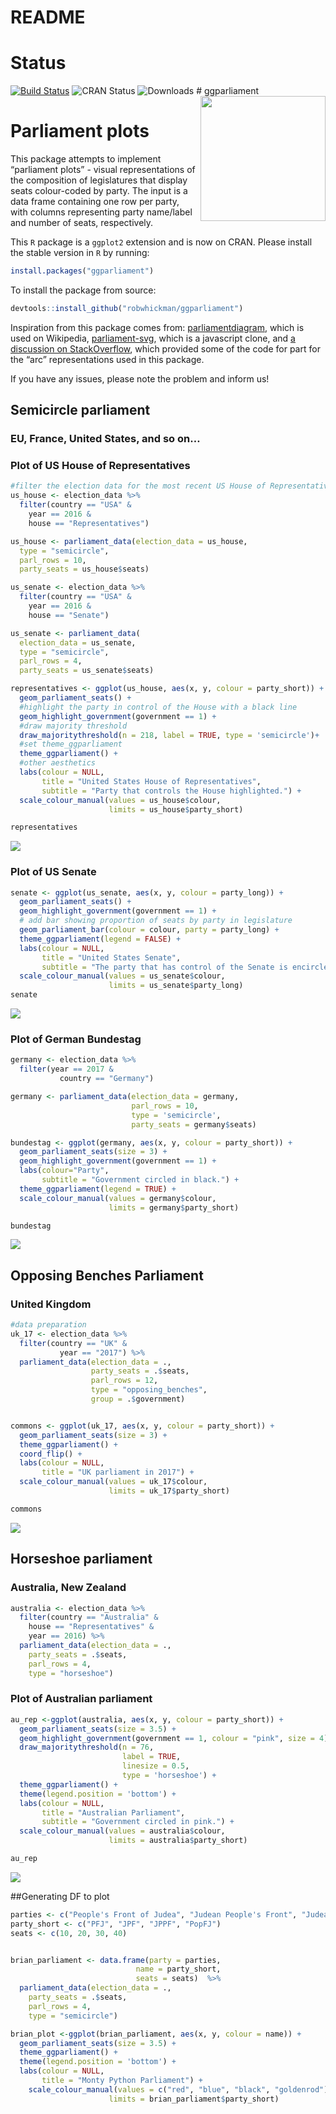 README
================

<!-- README.md is generated from README.Rmd. Please edit that file -->

# Status

[![Build
Status](https://travis-ci.org/RobWHickman/ggparliament.png)](https://travis-ci.org/RobWHickman/ggparliament)
![CRAN Status](https://www.r-pkg.org/badges/version/ggparliament)
![Downloads](https://cranlogs.r-pkg.org/badges/grand-total/ggparliament)
\# ggparliament
<img src = "man/figures/HexSticker.png" align = "right" width = "200"/>

# Parliament plots

This package attempts to implement “parliament plots” - visual
representations of the composition of legislatures that display seats
colour-coded by party. The input is a data frame containing one row per
party, with columns representing party name/label and number of seats,
respectively.

This `R` package is a `ggplot2` extension and is now on CRAN. Please
install the stable version in `R` by running:

``` r
install.packages("ggparliament")
```

To install the package from source:

``` r
devtools::install_github("robwhickman/ggparliament")
```

Inspiration from this package comes from:
[parliamentdiagram](https://github.com/slashme/parliamentdiagram), which
is used on Wikipedia,
[parliament-svg](https://github.com/juliuste/parliament-svg), which is a
javascript clone, and [a discussion on
StackOverflow](http://stackoverflow.com/questions/42729174/creating-a-half-donut-or-parliamentary-seating-chart),
which provided some of the code for part for the “arc” representations
used in this package.

If you have any issues, please note the problem and inform
us\!

## Semicircle parliament

### EU, France, United States, and so on…

### Plot of US House of Representatives

``` r
#filter the election data for the most recent US House of Representatives
us_house <- election_data %>%
  filter(country == "USA" &
    year == 2016 &
    house == "Representatives")

us_house <- parliament_data(election_data = us_house,
  type = "semicircle",
  parl_rows = 10,
  party_seats = us_house$seats)

us_senate <- election_data %>%
  filter(country == "USA" &
    year == 2016 &
    house == "Senate")

us_senate <- parliament_data(
  election_data = us_senate,
  type = "semicircle",
  parl_rows = 4,
  party_seats = us_senate$seats)
```

``` r
representatives <- ggplot(us_house, aes(x, y, colour = party_short)) +
  geom_parliament_seats() + 
  #highlight the party in control of the House with a black line
  geom_highlight_government(government == 1) +
  #draw majority threshold
  draw_majoritythreshold(n = 218, label = TRUE, type = 'semicircle')+
  #set theme_ggparliament
  theme_ggparliament() +
  #other aesthetics
  labs(colour = NULL, 
       title = "United States House of Representatives",
       subtitle = "Party that controls the House highlighted.") +
  scale_colour_manual(values = us_house$colour, 
                      limits = us_house$party_short) 

representatives
```

![](README_files/figure-gfm/unnamed-chunk-5-1.png)<!-- -->

### Plot of US Senate

``` r
senate <- ggplot(us_senate, aes(x, y, colour = party_long)) +
  geom_parliament_seats() + 
  geom_highlight_government(government == 1) +
  # add bar showing proportion of seats by party in legislature
  geom_parliament_bar(colour = colour, party = party_long) + 
  theme_ggparliament(legend = FALSE) +
  labs(colour = NULL, 
       title = "United States Senate",
       subtitle = "The party that has control of the Senate is encircled in black.") +
  scale_colour_manual(values = us_senate$colour,
                      limits = us_senate$party_long)
senate 
```

![](README_files/figure-gfm/unnamed-chunk-6-1.png)<!-- -->

### Plot of German Bundestag

``` r
germany <- election_data %>%
  filter(year == 2017 & 
           country == "Germany") 

germany <- parliament_data(election_data = germany, 
                           parl_rows = 10,
                           type = 'semicircle',
                           party_seats = germany$seats)

bundestag <- ggplot(germany, aes(x, y, colour = party_short)) +
  geom_parliament_seats(size = 3) +
  geom_highlight_government(government == 1) + 
  labs(colour="Party",
       subtitle = "Government circled in black.") +  
  theme_ggparliament(legend = TRUE) +
  scale_colour_manual(values = germany$colour, 
                      limits = germany$party_short) 

bundestag
```

![](README_files/figure-gfm/unnamed-chunk-7-1.png)<!-- -->

## Opposing Benches Parliament

### United Kingdom

``` r
#data preparation
uk_17 <- election_data %>% 
  filter(country == "UK" & 
           year == "2017") %>% 
  parliament_data(election_data = .,
                  party_seats = .$seats,
                  parl_rows = 12,
                  type = "opposing_benches",
                  group = .$government)


commons <- ggplot(uk_17, aes(x, y, colour = party_short)) +
  geom_parliament_seats(size = 3) + 
  theme_ggparliament() + 
  coord_flip() + 
  labs(colour = NULL, 
       title = "UK parliament in 2017") +
  scale_colour_manual(values = uk_17$colour, 
                      limits = uk_17$party_short)

commons
```

![](README_files/figure-gfm/unnamed-chunk-8-1.png)<!-- -->

## Horseshoe parliament

### Australia, New Zealand

``` r
australia <- election_data %>%
  filter(country == "Australia" &
    house == "Representatives" &
    year == 2016) %>% 
  parliament_data(election_data = .,
    party_seats = .$seats,
    parl_rows = 4,
    type = "horseshoe")
```

### Plot of Australian parliament

``` r
au_rep <-ggplot(australia, aes(x, y, colour = party_short)) +
  geom_parliament_seats(size = 3.5) + 
  geom_highlight_government(government == 1, colour = "pink", size = 4) + 
  draw_majoritythreshold(n = 76, 
                         label = TRUE, 
                         linesize = 0.5,
                         type = 'horseshoe') + 
  theme_ggparliament() +
  theme(legend.position = 'bottom') + 
  labs(colour = NULL,
       title = "Australian Parliament",
       subtitle = "Government circled in pink.") +
  scale_colour_manual(values = australia$colour, 
                      limits = australia$party_short) 

au_rep
```

![](README_files/figure-gfm/unnamed-chunk-10-1.png)<!-- -->

\#\#Generating DF to
plot

``` r
parties <- c("People's Front of Judea", "Judean People's Front", "Judean Popular People's Front", "Popular Front of Judea")
party_short <- c("PFJ", "JPF", "JPPF", "PopFJ")
seats <- c(10, 20, 30, 40)


brian_parliament <- data.frame(party = parties,
                            name = party_short,
                            seats = seats)  %>%
  parliament_data(election_data = .,
    party_seats = .$seats,
    parl_rows = 4,
    type = "semicircle")

brian_plot <-ggplot(brian_parliament, aes(x, y, colour = name)) +
  geom_parliament_seats(size = 3.5) + 
  theme_ggparliament() +
  theme(legend.position = 'bottom') + 
  labs(colour = NULL,
       title = "Monty Python Parliament") +
    scale_colour_manual(values = c("red", "blue", "black", "goldenrod"), 
                      limits = brian_parliament$party_short) 
```
